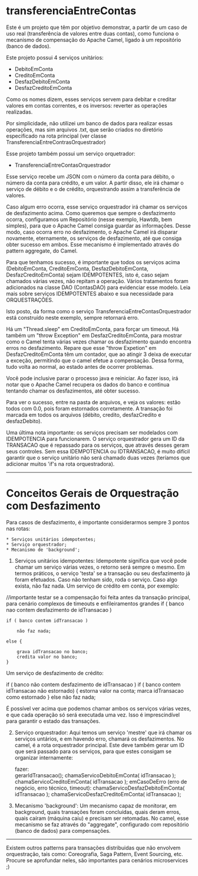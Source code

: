 # transferenciaEntreContas

Este é um projeto que têm por objetivo demonstrar, a partir de um caso de uso real (transferência de valores entre duas contas), como funciona o mecanismo de compensação do Apache Camel, ligado à um repositório (banco de dados).

Este projeto possui 4 serviços unitários:

* DebitoEmConta
* CreditoEmConta
* DesfazDebitoEmConta
* DesfazCreditoEmConta

Como os nomes dizem, esses serviços servem para debitar e creditar valores em contas correntes, e os inversos: reverter as operações realizadas.

Por simplicidade, não utilizei um banco de dados para realizar essas operações, mas sim arquivos .txt, que serão criados no diretório especificado na rota principal (ver classe TransferenciaEntreContrasOrquestrador)

Esse projeto também possui um serviço orquetrador:

* TransferenciaEntreContasOrquestrador

Esse serviço recebe um JSON com o número da conta para débito, o número da conta para crédito, e um valor. A partir disso, ele irá chamar o serviço de débito e o de crédito, orquestrando assim a transferência de valores.

Caso algum erro ocorra, esse serviço orquestrador irá chamar os serviços de desfazimento acima. Como queremos que sempre o desfazimento ocorra, configuramos um Repositório (nesse exemplo, Hawtdb, bem simples), para que o Apache Camel consiga guardar as informações. Desse modo, caso ocorra erro no desfazimento, o Apache Camel irá disparar novamente, eternamente, os serviços de desfazimento, até que consiga obter sucesso em ambos. Esse mecanismo é implementado através do pattern aggregate, do Camel.

Para que tenhamos sucesso, é importante que todos os serviços acima (DebitoEmConta, CreditoEmConta, DesfazDebitoEmConta, DesfazCreditoEmConta) sejam IDEMPOTENTES, isto é, caso sejam chamados várias vezes, não repitam a operação. Vários tratamentos foram adicionados na classe DAO (ContasDAO) para evidenciar esse modelo. Leia mais sobre serviços IDEMPOTENTES abaixo e sua necessidade para ORQUESTRAÇÕES.

Isto posto, da forma como o serviço TransferenciaEntreContasOrquestrador está construído neste exemplo, sempre retornará erro. 

Há um "Thread.sleep" em CreditoEmConta, para forçar um timeout. Há também um "throw Exception" em DesfazCreditoEmConta, para mostrar como o Camel tenta várias vezes chamar os desfazimento quando encontra erros no desfazimento. Repare que esse "throw Expetion" em DesfazCreditoEmConta têm um contador, que ao atingir 3 deixa de executar a exceção, permitindo que o camel efetue a compensação. Dessa forma, tudo volta ao normal, ao estado antes de ocorrer problemas.

Você pode inclusive parar o processo java e reiniciar. Ao fazer isso, irá notar que o Apache Camel recupera os dados do banco e continua tentando chamar os desfazimentos, até obter sucesso.

Para ver o sucesso, entre na pasta de arquivos, e veja os valores: estão todos com 0.0, pois foram estornados corretamente. A transação foi marcada em todos os arquivos (débito, credito, desfazCredito e desfazDebito).

Uma última nota importante: os serviços precisam ser modelados com IDEMPOTENCIA para funcionarem. O serviço orquestrador gera um ID da TRANSACAO que é repassado para os serviços, que através desses geram seus controles. Sem essa IDEMPOTENCIA ou IDTRANSACAO, é muito difícil garantir que o serviço unitário não será chamado duas vezes (teríamos que adicionar muitos 'if's na rota orquestradora).

---------------------------------

Conceitos Gerais de Orquestração com Desfazimento
=================================================

Para casos de desfazimento, é importante considerarmos sempre 3 pontos nas rotas:

	* Serviços unitários idempotentes;
	* Serviço orquestrador;
	* Mecanismo de 'background';

1) Serviços unitários idempotentes: Idempotente significa que você pode chamar um serviço várias vezes, o retorno será sempre o mesmo. Em termos práticos, o serviço 'testa' se a transação ou seu desfazimento já foram efetuados. Caso não tenham sido, roda o serviço. Caso algo exista, não faz nada. Um serviço de crédito em conta, por exemplo:

//importante testar se a compensação foi feita antes da transação principal, para cenário complexos de timeouts e enfileiramentos grandes
if ( banco nao contem desfazimento de idTransacao )

	if ( banco contem idTransacao )
	
		não faz nada;
		
	else {

		grava idTransacao no banco;
		credita valor no banco;
	}

Um serviço de desfazimento de crédito:

if ( banco não contem desfazimento de idTransacao )
	if ( banco contem idTransacao não estornado) {
		estorna valor na conta;
		marca idTransacao como estornado
	} else
		não faz nada;

É possível ver acima que podemos chamar ambos os serviços várias vezes, e que cada operação só será executada uma vez. Isso é imprescindível para garantir o estado das transações.


2) Serviço orquestrador: Aqui temos um serviço 'mestre' que irá chamar os serviços untários, e em havendo erro, chamará os desfazimentos. No camel, é a rota orquestrador principal. Este deve também gerar um ID que será passado para os serviços, para que estes consigam se organizar internamente:

	fazer:	
		gerarIdTransacao();
		chamaServicoDebitoEmConta( idTransacao );
		chamaServicoCreditoEmConta( idTransacao );
	emCasoDeErro (erro de negócio, erro técnico, timeout):
		chamaServicoDesfazDebitoEmConta( idTransacao  );
		chamaServicoDesfazCreditoEmConta( idTransacao );


3) Mecanismo 'background': Um mecanismo capaz de monitorar, em background, quais transações foram concluídas, quais deram erros, quais caíram (máquina caiu) e precisam ser retomadas. No camel, esse mecanismo se faz através do "aggregate", configurado com repositório (banco de dados) para compensações.

------

Existem outros patterns para transações distribuidas que não envolvem orquestração, tais como: Coreografia, Saga Pattern, Event Sourcing, etc. Procure se aprofundar neles, são importantes para cenários microservices ;)